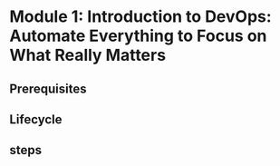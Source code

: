 # Module 1: Introduction to DevOps: Automate Everything to Focus on What Really Matters
## Prerequisites

## Lifecycle

## steps

